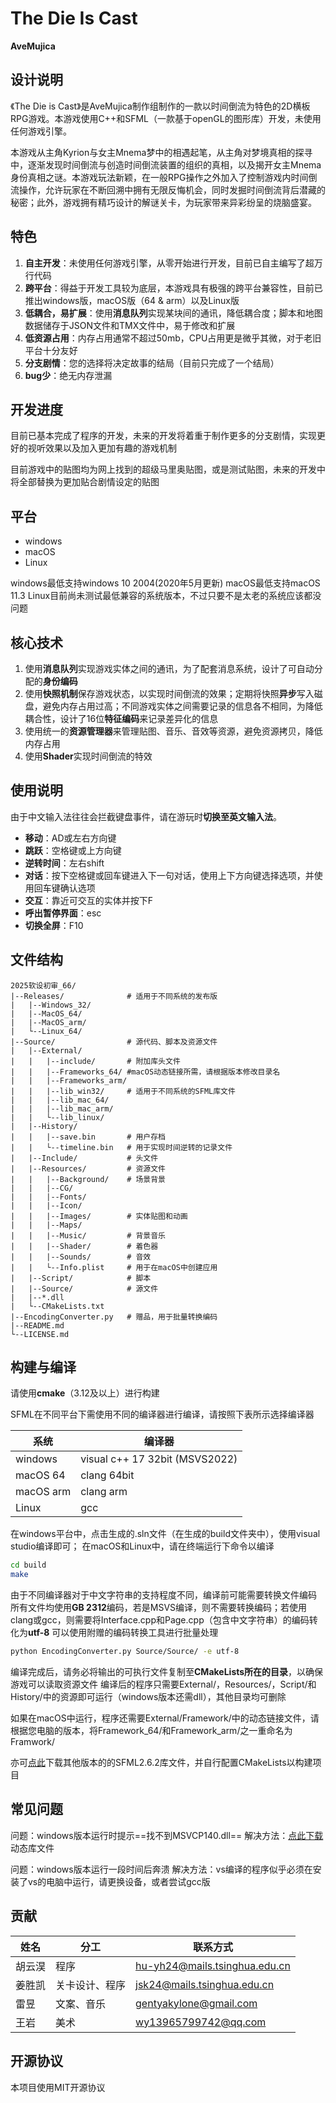 # The Die Is Cast

**AveMujica**

## 设计说明

《The Die is Cast》是AveMujica制作组制作的一款以时间倒流为特色的2D横板RPG游戏。本游戏使用C++和SFML（一款基于openGL的图形库）开发，未使用任何游戏引擎。

本游戏从主角Kyrion与女主Mnema梦中的相遇起笔，从主角对梦境真相的探寻中，逐渐发现时间倒流与创造时间倒流装置的组织的真相，以及揭开女主Mnema身份真相之谜。本游戏玩法新颖，在一般RPG操作之外加入了控制游戏内时间倒流操作，允许玩家在不断回溯中拥有无限反悔机会，同时发掘时间倒流背后潜藏的秘密；此外，游戏拥有精巧设计的解谜关卡，为玩家带来异彩纷呈的烧脑盛宴。

## 特色

1. **自主开发**：未使用任何游戏引擎，从零开始进行开发，目前已自主编写了超万行代码
2. **跨平台**：得益于开发工具较为底层，本游戏具有极强的跨平台兼容性，目前已推出windows版，macOS版（64 & arm）以及Linux版
3. **低耦合，易扩展**：使用**消息队列**实现某块间的通讯，降低耦合度；脚本和地图数据储存于JSON文件和TMX文件中，易于修改和扩展
4. **低资源占用**：内存占用通常不超过50mb，CPU占用更是微乎其微，对于老旧平台十分友好
5. **分支剧情**：您的选择将决定故事的结局（目前只完成了一个结局）
6. **bug少**：绝无内存泄漏

## 开发进度

目前已基本完成了程序的开发，未来的开发将着重于制作更多的分支剧情，实现更好的视听效果以及加入更加有趣的游戏机制

目前游戏中的贴图均为网上找到的超级马里奥贴图，或是测试贴图，未来的开发中将全部替换为更加贴合剧情设定的贴图

## 平台

- windows
- macOS
- Linux

windows最低支持windows 10 2004(2020年5月更新)
macOS最低支持macOS 11.3
Linux目前尚未测试最低兼容的系统版本，不过只要不是太老的系统应该都没问题

## 核心技术

1. 使用**消息队列**实现游戏实体之间的通讯，为了配套消息系统，设计了可自动分配的**身份编码**
2. 使用**快照机制**保存游戏状态，以实现时间倒流的效果；定期将快照**异步**写入磁盘，避免内存占用过高；不同游戏实体之间需要记录的信息各不相同，为降低耦合性，设计了16位**特征编码**来记录差异化的信息
3. 使用统一的**资源管理器**来管理贴图、音乐、音效等资源，避免资源拷贝，降低内存占用
4. 使用**Shader**实现时间倒流的特效

## 使用说明

由于中文输入法往往会拦截键盘事件，请在游玩时**切换至英文输入法**。

- **移动**：AD或左右方向键
- **跳跃**：空格键或上方向键
- **逆转时间**：左右shift
- **对话**：按下空格键或回车键进入下一句对话，使用上下方向键选择选项，并使用回车键确认选项
- **交互**：靠近可交互的实体并按下F
- **呼出暂停界面**：esc
- **切换全屏**：F10

## 文件结构

	2025软设初审_66/
	|--Releases/              # 适用于不同系统的发布版
	|   |--Windows_32/
	|   |--MacOS_64/
	|   |--MacOS_arm/
	|   └--Linux_64/
	|--Source/                # 源代码、脚本及资源文件
	|   |--External/
	|   |   |--include/       # 附加库头文件
	|   |   |--Frameworks_64/ #macOS动态链接所需，请根据版本修改目录名
	|   |   |--Frameworks_arm/
	|   |   |--lib_win32/     # 适用于不同系统的SFML库文件
	|   |   |--lib_mac_64/ 
	|   |   |--lib_mac_arm/
	|   |   └--lib_linux/
	|   |--History/
	|   |   |--save.bin       # 用户存档
	|   |   └--timeline.bin   # 用于实现时间逆转的记录文件
	|   |--Include/           # 头文件
	|   |--Resources/         # 资源文件
	|   |   |--Background/    # 场景背景
	|   |   |--CG/
	|   |   |--Fonts/
	|   |   |--Icon/
	|   |   |--Images/        # 实体贴图和动画
	|   |   |--Maps/
	|   |   |--Music/         # 背景音乐
	|   |   |--Shader/        # 着色器
	|   |   |--Sounds/        # 音效
	|   |   └--Info.plist     # 用于在macOS中创建应用 
	|   |--Script/            # 脚本
	|   |--Source/            # 源文件
	|   |--*.dll
	|   └--CMakeLists.txt
	|--EncodingConverter.py   # 赠品，用于批量转换编码
	|--README.md
	└--LICENSE.md

## 构建与编译

请使用**cmake**（3.12及以上）进行构建

SFML在不同平台下需使用不同的编译器进行编译，请按照下表所示选择编译器

| 系统        | 编译器                            |
| --------- | ------------------------------ |
| windows   | visual c++ 17 32bit (MSVS2022) |
| macOS 64  | clang 64bit                    |
| macOS arm | clang arm                      |
| Linux     | gcc                            |

在windows平台中，点击生成的.sln文件（在生成的build文件夹中），使用visual studio编译即可；
在macOS和Linux中，请在终端运行下命令以编译

```bash
cd build
make
```

由于不同编译器对于中文字符串的支持程度不同，编译前可能需要转换文件编码
所有文件均使用**GB 2312**编码，若是MSVS编译，则不需要转换编码；若使用clang或gcc，则需要将Interface.cpp和Page.cpp（包含中文字符串）的编码转化为**utf-8**
可以使用附赠的编码转换工具进行批量处理

```bash
python EncodingConverter.py Source/Source/ -e utf-8
```

编译完成后，请务必将输出的可执行文件复制至**CMakeLists所在的目录**，以确保游戏可以读取资源文件
编译后的程序只需要External/，Resources/，Script/和History/中的资源即可运行（windows版本还需dll），其他目录均可删除

如果在macOS中运行，程序还需要External/Framework/中的动态链接文件，请根据您电脑的版本，将Framework_64/和Framework_arm/之一重命名为Framwork/

亦可[点此](https://github.com/SFML/SFML/releases/tag/2.6.2)下载其他版本的的SFML2.6.2库文件，并自行配置CMakeLists以构建项目

## 常见问题

问题：windows版本运行时提示==找不到MSVCP140.dll==
解决方法：[点此下载](https://blog.csdn.net/xiufujun/article/details/129243012)动态库文件

问题：windows版本运行一段时间后奔溃
解决方法：vs编译的程序似乎必须在安装了vs的电脑中运行，请更换设备，或者尝试gcc版

## 贡献

| 姓名  | 分工      | 联系方式                          |
| --- | ------- | ----------------------------- |
| 胡云淏 | 程序      | hu-yh24@mails.tsinghua.edu.cn |
| 姜胜凯 | 关卡设计、程序 | jsk24@mails.tsinghua.edu.cn   |
| 雷昱  | 文案、音乐   | gentyakylone@gmail.com        |
| 王岩  | 美术      | wy13965799742@qq.com          |

## 开源协议

本项目使用MIT开源协议

